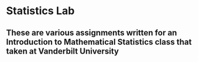 # Statistics Lab
## These are various assignments written for an Introduction to Mathematical Statistics class that taken at Vanderbilt University
